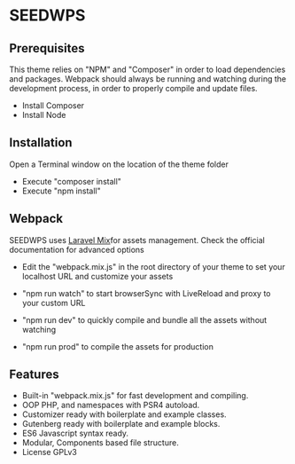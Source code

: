 # SEEDWPS
## Prerequisites

This theme relies on "NPM" and "Composer" in order to load dependencies and packages. Webpack should always be running and watching during the development process, in order to properly compile and update files.

* Install Composer
* Install Node

## Installation
Open a Terminal window on the location of the theme folder
* Execute "composer install"
* Execute "npm install"

## Webpack
SEEDWPS uses <a href="https://laravel.com/docs/5.6/mix">Laravel Mix</a>for assets management. Check the official documentation for advanced options

* Edit the "webpack.mix.js" in the root directory of your theme to set your localhost URL and customize your assets

* "npm run watch" to start browserSync with LiveReload and proxy to your custom URL
* "npm run dev" to quickly compile and bundle all the assets without watching
* "npm run prod" to compile the assets for production

## Features
* Built-in "webpack.mix.js" for fast development and compiling.
* OOP PHP, and namespaces with PSR4 autoload.
* Customizer ready with boilerplate and example classes.
* Gutenberg ready with boilerplate and example blocks.
* ES6 Javascript syntax ready.
* Modular, Components based file structure.
* License
GPLv3